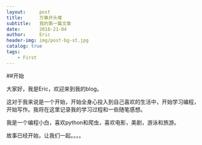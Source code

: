 ```yaml
---
layout:     post
title:      万事开头难
subtitle:   我的第一篇文章
date:       2018-21-04
author:     Eric
header-img: img/post-bg-st.jpg
catalog: true
tags:
    - First
---
```


##开始

大家好，我是Eric，欢迎来到我的blog。

这对于我来说是一个开始，开始全身心投入到自己喜欢的生活中，开始学习编程，开始写作。我将在这里记录我的学习过程和一些随笔感想。

我是一个编程小白，喜欢python和爬虫，喜欢电影，美剧，游泳和旅游。

故事已经开始，让我们一起。。。。
